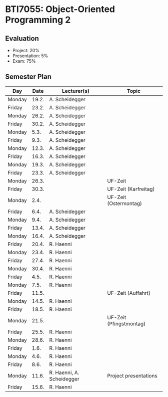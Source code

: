 # BTI7055: Object-Oriented Programming 2

## Evaluation

* Project: 20%
* Presentation: 5%
* Exam: 75%

## Semester Plan

| Day    | Date  | Lecturer(s)    | Topic                  |
| -------|-------|----------------|------------------------|
| Monday | 19.2. | A. Scheidegger |                        |
| Friday | 23.2. | A. Scheidegger |                        |
| Monday | 26.2. | A. Scheidegger |                        |
| Friday | 30.2. | A. Scheidegger |                        |
| Monday |  5.3. | A. Scheidegger |                        |
| Friday |  9.3. | A. Scheidegger |                        |
| Monday | 12.3. | A. Scheidegger |                        |
| Friday | 16.3. | A. Scheidegger |                        |
| Monday | 19.3. | A. Scheidegger |                        |
| Friday | 23.3. | A. Scheidegger |                        |
| Monday | 26.3. |                | UF-Zeit                |
| Friday | 30.3. |                | UF-Zeit (Karfreitag)   |
| Monday |  2.4. |                | UF-Zeit (Ostermontag)  |
| Friday |  6.4. | A. Scheidegger |                        |
| Monday |  9.4. | A. Scheidegger |                        |
| Friday | 13.4. | A. Scheidegger |                        |
| Monday | 16.4. | A. Scheidegger |                        |
| Friday | 20.4. | R. Haenni      |                        |
| Monday | 23.4. | R. Haenni      |                        |
| Friday | 27.4. | R. Haenni      |                        |
| Monday | 30.4. | R. Haenni      |                        |
| Friday |  4.5. | R. Haenni      |                        |
| Monday |  7.5. | R. Haenni      |                        |
| Friday | 11.5. |                | UF-Zeit (Auffahrt)     |
| Monday | 14.5. | R. Haenni      |                        |
| Friday | 18.5. | R. Haenni      |                        |
| Monday | 21.5. |                | UF-Zeit (Pfingstmontag)|
| Friday | 25.5. | R. Haenni      |                        |
| Monday | 28.6. | R. Haenni      |                        |
| Friday |  1.6. | R. Haenni      |                        |
| Monday |  4.6. | R. Haenni      |                        |
| Friday |  8.6. | R. Haenni      |                        |
| Monday | 11.6. | R. Haenni, A. Scheidegger | Project presentations  |
| Friday | 15.6. | R. Haenni      |                        |
